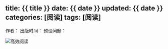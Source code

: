 title: {{ title }}
date: {{ date }}
updated: {{ date }}
categories: [阅读]
tags: [阅读]
---

  作者：
  出版时间：
  预设问题：

<img src="/imgs/readGuide/park.png" alt="高效阅读" /> 


<!-- more -->



